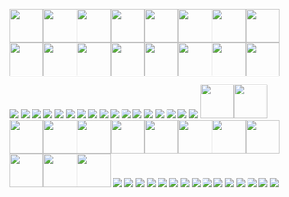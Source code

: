 <img src="https://i0.wp.com/qualiacomputing.com/wp-content/uploads/2016/11/tumblr_n0cqosn9ww1rpco88o2_400.gif" width="60" height="60"><img src="https://i0.wp.com/qualiacomputing.com/wp-content/uploads/2016/11/tumblr_n0cqosn9ww1rpco88o2_400.gif" width="60" height="60"><img src="https://i0.wp.com/qualiacomputing.com/wp-content/uploads/2016/11/tumblr_n0cqosn9ww1rpco88o2_400.gif" width="60" height="60"><img src="https://i0.wp.com/qualiacomputing.com/wp-content/uploads/2016/11/tumblr_n0cqosn9ww1rpco88o2_400.gif" width="60" height="60"><img src="https://i0.wp.com/qualiacomputing.com/wp-content/uploads/2016/11/tumblr_n0cqosn9ww1rpco88o2_400.gif" width="60" height="60"><img src="https://i0.wp.com/qualiacomputing.com/wp-content/uploads/2016/11/tumblr_n0cqosn9ww1rpco88o2_400.gif" width="60" height="60"><img src="https://i0.wp.com/qualiacomputing.com/wp-content/uploads/2016/11/tumblr_n0cqosn9ww1rpco88o2_400.gif" width="60" height="60"><img src="https://i0.wp.com/qualiacomputing.com/wp-content/uploads/2016/11/tumblr_n0cqosn9ww1rpco88o2_400.gif" width="60" height="60"><img src="https://i0.wp.com/qualiacomputing.com/wp-content/uploads/2016/11/tumblr_n0cqosn9ww1rpco88o2_400.gif" width="60" height="60"><img src="https://i0.wp.com/qualiacomputing.com/wp-content/uploads/2016/11/tumblr_n0cqosn9ww1rpco88o2_400.gif" width="60" height="60"><img src="https://i0.wp.com/qualiacomputing.com/wp-content/uploads/2016/11/tumblr_n0cqosn9ww1rpco88o2_400.gif" width="60" height="60"><img src="https://i0.wp.com/qualiacomputing.com/wp-content/uploads/2016/11/tumblr_n0cqosn9ww1rpco88o2_400.gif" width="60" height="60"><img src="https://i0.wp.com/qualiacomputing.com/wp-content/uploads/2016/11/tumblr_n0cqosn9ww1rpco88o2_400.gif" width="60" height="60"><img src="https://i0.wp.com/qualiacomputing.com/wp-content/uploads/2016/11/tumblr_n0cqosn9ww1rpco88o2_400.gif" width="60" height="60"><img src="https://i0.wp.com/qualiacomputing.com/wp-content/uploads/2016/11/tumblr_n0cqosn9ww1rpco88o2_400.gif" width="60" height="60"><img src="https://i0.wp.com/qualiacomputing.com/wp-content/uploads/2016/11/tumblr_n0cqosn9ww1rpco88o2_400.gif" width="60" height="60">












![](https://media.tenor.com/JiWSJK_p0IYAAAAM/bocchi-bocchitherock.gif)
![](https://media.tenor.com/CRLweOE387YAAAAM/bocchitherock-bocchi.gif)
![](https://media.tenor.com/__qIkzuvZAkAAAAM/bocchi-bocchitherock.gif)
![](https://steamuserimages-a.akamaihd.net/ugc/1964161668088154062/11952FCDE844145DF5B8C1DD2756C79DFF030D0B/?imw=1200&impolicy=Letterbox)
![](https://encrypted-tbn0.gstatic.com/images?q=tbn:ANd9GcQydU6p5f2jeSEhcy81HDVK0ZQz4KyQibHWaA&s)
![](https://avatarfiles.alphacoders.com/371/371713.jpg)
![](https://storage.googleapis.com/sticker-prod/fNXROuQhb1WEmo4KfrlF/cover-1.thumb256.png)
![](https://static.myfigurecollection.net/upload/items/1/1971073-b6dc4.jpg)
![](https://encrypted-tbn0.gstatic.com/images?q=tbn:ANd9GcRyilKarytoDyLX4KNxu6ALxAbejNw7_G9iwg&s)
![](https://styles.redditmedia.com/t5_7px0jr/styles/communityIcon_gighbjkfdrba1.png)
![](https://encrypted-tbn0.gstatic.com/images?q=tbn:ANd9GcSYmn-odmb4tEVAuHacDtKQc2JxUL6qqL8buQ&s)
![](https://styles.redditmedia.com/t5_7sxszq/styles/profileIcon_jarbupyv3gda1.jpg?width=256&height=256&frame=1&auto=webp&crop=256:256,smart&s=e5056d615114c4d2dbe2c9ac87f44dec6e2704ce)
![](https://encrypted-tbn0.gstatic.com/images?q=tbn:ANd9GcTQAJBaEybojozHMTOx03hf034WGafxo9Agiw&s)
![](https://steamuserimages-a.akamaihd.net/ugc/2044110982204960400/519CAA82F6081B6F817FAAB927C3259FD40C381E/?imw=512&&ima=fit&impolicy=Letterbox&imcolor=%23000000&letterbox=false)
![](https://steamuserimages-a.akamaihd.net/ugc/5090788754020115927/2E77791D539391D0D0A740E0E6280DD3ED9C7F1E/?imw=512&&ima=fit&impolicy=Letterbox&imcolor=%23000000&letterbox=false)
![](https://encrypted-tbn0.gstatic.com/images?q=tbn:ANd9GcR4MnPH5jTeTOj3Z6rjNwSezNxB1VcYUbqK9Q&s)
![](https://encrypted-tbn0.gstatic.com/images?q=tbn:ANd9GcQoqN-h6h18PrE8i6titA4_EOjS-qpr2SN5uA&s)
<img src="https://i.gifer.com/origin/cf/cf5119ed02387092fb7c454baa3372db.gif" width="60" height="60"><img src="https://i.gifer.com/origin/cf/cf5119ed02387092fb7c454baa3372db.gif" width="60" height="60"><img src="https://i.gifer.com/origin/cf/cf5119ed02387092fb7c454baa3372db.gif" width="60" height="60"><img src="https://i.gifer.com/origin/cf/cf5119ed02387092fb7c454baa3372db.gif" width="60" height="60"><img src="https://i.gifer.com/origin/cf/cf5119ed02387092fb7c454baa3372db.gif" width="60" height="60"><img src="https://i.gifer.com/origin/cf/cf5119ed02387092fb7c454baa3372db.gif" width="60" height="60"><img src="https://i.gifer.com/origin/cf/cf5119ed02387092fb7c454baa3372db.gif" width="60" height="60"><img src="https://i.gifer.com/origin/cf/cf5119ed02387092fb7c454baa3372db.gif" width="60" height="60"><img src="https://i.gifer.com/origin/cf/cf5119ed02387092fb7c454baa3372db.gif" width="60" height="60"><img src="https://i.gifer.com/origin/cf/cf5119ed02387092fb7c454baa3372db.gif" width="60" height="60"><img src="https://i.gifer.com/origin/cf/cf5119ed02387092fb7c454baa3372db.gif" width="60" height="60"><img src="https://i.gifer.com/origin/cf/cf5119ed02387092fb7c454baa3372db.gif" width="60" height="60"><img src="https://i.gifer.com/origin/cf/cf5119ed02387092fb7c454baa3372db.gif" width="60" height="60">
![](https://encrypted-tbn0.gstatic.com/images?q=tbn:ANd9GcR5wAnGIc418I3TLpe1NHVQw3BOOMXUqWuCuQ&s)
![](https://steamuserimages-a.akamaihd.net/ugc/1839154721186218616/5F12EA32817BEA3E6564A1CE89A0D71F80ACD6C3/?imw=5000&imh=5000&ima=fit&impolicy=Letterbox&imcolor=%23000000&letterbox=false)
![](https://steamuserimages-a.akamaihd.net/ugc/1826775175690221917/641D8CACE7AB8ED35B05C320202F19A4112F270C/?imw=512&&ima=fit&impolicy=Letterbox&imcolor=%23000000&letterbox=false)
![](https://steamuserimages-a.akamaihd.net/ugc/1693905007833031119/7F9ECE03BE70F218EE9AD88D00B62C16CDF758DC/?imw=512&&ima=fit&impolicy=Letterbox&imcolor=%23000000&letterbox=false)
![](https://steamuserimages-a.akamaihd.net/ugc/1809896678258102805/7C62D3C6808B09B43107DE1F0F457208BA364DAF/?imw=512&&ima=fit&impolicy=Letterbox&imcolor=%23000000&letterbox=false)
![](https://emoji.discadia.com/emojis/303b1ee9-941c-45ba-a2c9-3f00489e1ffc.GIF)
![](https://steamuserimages-a.akamaihd.net/ugc/1702911676506119594/C4BD8E869EC70CD6AA3F408F6B0891832F394F0D/?imw=512&&ima=fit&impolicy=Letterbox&imcolor=%23000000&letterbox=false)
![](https://encrypted-tbn0.gstatic.com/images?q=tbn:ANd9GcR2cSp_Tvquwd17Ikb5GK3WaqkBSx-1NcrZcQ&s)
![](https://pa1.aminoapps.com/8498/ed02be9d30168ad9a9c02f53e1fc00848d44516br1-498-498_128.gif)
![](https://steamuserimages-a.akamaihd.net/ugc/2148838843015075103/6AB17698979374E462132F5CC62FE17F509B719E/?imw=512&&ima=fit&impolicy=Letterbox&imcolor=%23000000&letterbox=false)
![](https://steamuserimages-a.akamaihd.net/ugc/2148838843021082779/642A3CEC995937E3563D588361FEA71F72814847/?imw=512&&ima=fit&impolicy=Letterbox&imcolor=%23000000&letterbox=false)
![](https://steamuserimages-a.akamaihd.net/ugc/2307596441888321762/7298BD3E10415CB5A4EAF7B2F84358AF0645E3B8/?imw=512&&ima=fit&impolicy=Letterbox&imcolor=%23000000&letterbox=false)
![](https://steamuserimages-a.akamaihd.net/ugc/2278321141619635053/FE9F7D294D214AF66547E2E930DE59107BE5A68E/?imw=512&&ima=fit&impolicy=Letterbox&imcolor=%23000000&letterbox=false)
![](https://steamuserimages-a.akamaihd.net/ugc/2285078443745961541/1C5B58E3C22BECEF70BB669E94714798F885E55D/?imw=512&&ima=fit&impolicy=Letterbox&imcolor=%23000000&letterbox=false)
![](https://cdn.7tv.app/emote/657499216938fe60b1e5c239/4x.gif)

